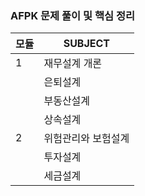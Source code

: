 ### AFPK 문제 풀이 및 핵심 정리
   
| 모듈  |         SUBJECT         |
| ------| ------------------------|
|   1   |  재무설계 개론          |
|       | 은퇴설계                |
|       | 부동산설계              |
|       | 상속설계                |
|   2   | 위험관리와 보험설계     |
|       | 투자설계                |
|       | 세금설계                |


